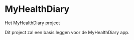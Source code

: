 # MyHealthDiary
Het MyHealthDiary project

Dit project zal een basis leggen voor de MyHealthDiary app.
